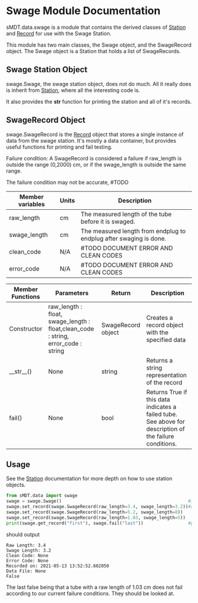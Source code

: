 Swage Module Documentation
==========================

sMDT.data.swage is a module that contains the derived classes of [Station](station.md) and [Record](record.md) for use with the Swage Station. 

This module has two main classes, the Swage object, and the SwageRecord object. The Swage object is a Station that holds a list of SwageRecords.

Swage Station Object
--------------------
swage.Swage, the swage station object, does not do much. All it really does is inherit from [Station](station.md), where all the interesting code is. 

It also provides the __str__ function for printing the station and all of it's records.

SwageRecord Object
------------------
swage.SwageRecord is the [Record](record.md) object that stores a single instance of data from the swage station. 
It's mostly a data container, but provides useful functions for printing and fail testing. 

Failure condition: A SwageRecord is considered a failure if raw_length is outside the range (0,2000) cm, or if the swage_length is outside the same range.

The failure condition may not be accurate, #TODO

Member variables|Units|Description
---|---|---
raw_length | cm | The measured length of the tube before it is swaged. 
swage_length | cm| The measured length from endplug to endplug after swaging is done.
clean_code | N/A| #TODO DOCUMENT ERROR AND CLEAN CODES 
error_code | N/A| #TODO DOCUMENT ERROR AND CLEAN CODES 

Member Functions|Parameters|Return|Description
---|---|---|---
Constructor|raw_length : float, swage_length : float,clean_code : string, error_code : string | SwageRecord object | Creates a record object with the specified data
\_\_str\_\_()|None|string|Returns a string representation of the record
fail()|None|bool|Returns True if this data indicates a failed tube. See above for description of the failure conditions.

Usage
-----
See the [Station](station.md) documentation for more depth on how to use station objects. 
```python
from sMDT.data import swage
swage = swage.Swage()                                                #instantiate swage station object
swage.set_record(swage.SwageRecord(raw_length=3.4, swage_length=3.2))#add 3 SwageRecords to the swage station
swage.set_record(swage.SwageRecord(raw_length=5.2, swage_length=8))
swage.set_record(swage.SwageRecord(raw_length=1.03, swage_length=5))
print(swage.get_record("first"), swage.fail("last"))                 #print the first SwageRecord, and wether the tube fails based on the last record.
```
should output
```
Raw Length: 3.4
Swage Length: 3.2
Clean Code: None
Error Code: None
Recorded on: 2021-05-13 13:52:52.602050
Data File: None
False
```
The last false being that a tube with a raw length of 1.03 cm does not fail according to our current failure conditions. They should be looked at.